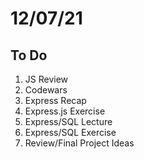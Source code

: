 # 12/07/21

## To Do

1. JS Review
2. Codewars
3. Express Recap
4. Express.js Exercise
5. Express/SQL Lecture
6. Express/SQL Exercise
7. Review/Final Project Ideas
